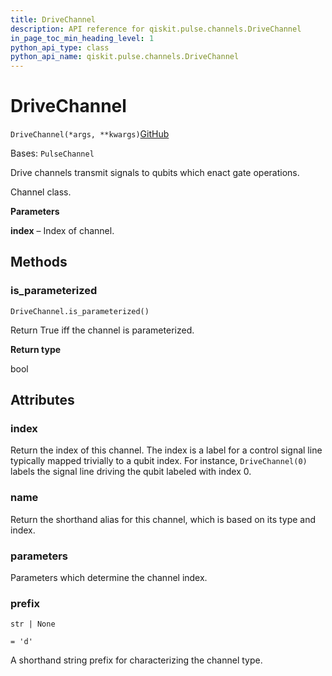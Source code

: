 ```yaml
---
title: DriveChannel
description: API reference for qiskit.pulse.channels.DriveChannel
in_page_toc_min_heading_level: 1
python_api_type: class
python_api_name: qiskit.pulse.channels.DriveChannel
---
```


# DriveChannel

<span id="qiskit.pulse.channels.DriveChannel" />

`DriveChannel(*args, **kwargs)`[GitHub](https://github.com/qiskit/qiskit/tree/stable/0.24/qiskit/pulse/channels.py "view source code")

Bases: `PulseChannel`

Drive channels transmit signals to qubits which enact gate operations.

Channel class.

**Parameters**

**index** – Index of channel.

## Methods

<span id="qiskit-pulse-channels-drivechannel-is-parameterized" />

### is\_parameterized

<span id="qiskit.pulse.channels.DriveChannel.is_parameterized" />

`DriveChannel.is_parameterized()`

Return True iff the channel is parameterized.

**Return type**

bool

## Attributes

<span id="qiskit.pulse.channels.DriveChannel.index" />

### index

Return the index of this channel. The index is a label for a control signal line typically mapped trivially to a qubit index. For instance, `DriveChannel(0)` labels the signal line driving the qubit labeled with index 0.

<span id="qiskit.pulse.channels.DriveChannel.name" />

### name

Return the shorthand alias for this channel, which is based on its type and index.

<span id="qiskit.pulse.channels.DriveChannel.parameters" />

### parameters

Parameters which determine the channel index.

<span id="qiskit.pulse.channels.DriveChannel.prefix" />

### prefix

`str | None`

`= 'd'`

A shorthand string prefix for characterizing the channel type.

